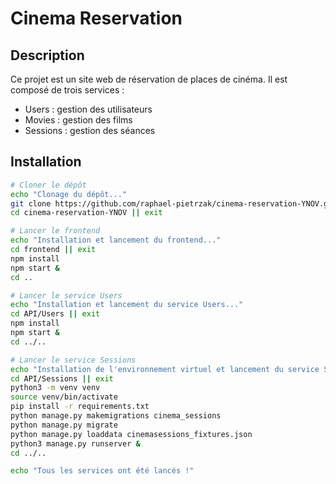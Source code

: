 
# Cinema Reservation

## Description

Ce projet est un site web de réservation de places de cinéma. Il est composé de trois services :

- Users : gestion des utilisateurs
- Movies : gestion des films
- Sessions : gestion des séances

## Installation

```bash
# Cloner le dépôt
echo "Clonage du dépôt..."
git clone https://github.com/raphael-pietrzak/cinema-reservation-YNOV.git
cd cinema-reservation-YNOV || exit

# Lancer le frontend
echo "Installation et lancement du frontend..."
cd frontend || exit
npm install
npm start &
cd ..

# Lancer le service Users
echo "Installation et lancement du service Users..."
cd API/Users || exit
npm install
npm start &
cd ../..

# Lancer le service Sessions
echo "Installation de l'environnement virtuel et lancement du service Sessions..."
cd API/Sessions || exit
python3 -m venv venv
source venv/bin/activate
pip install -r requirements.txt
python manage.py makemigrations cinema_sessions
python manage.py migrate
python manage.py loaddata cinemasessions_fixtures.json
python3 manage.py runserver &
cd ../..

echo "Tous les services ont été lancés !"
```
